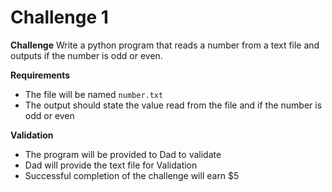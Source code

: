 # Challenge 1

**Challenge**
Write a python program that reads a number from a text file and outputs if the number is odd or even.

**Requirements**
* The file will be named `number.txt`
* The output should state the value read from the file and if the number is odd or even

**Validation**
* The program will be provided to Dad to validate
* Dad will provide the text file for Validation
* Successful completion of the challenge will earn $5
